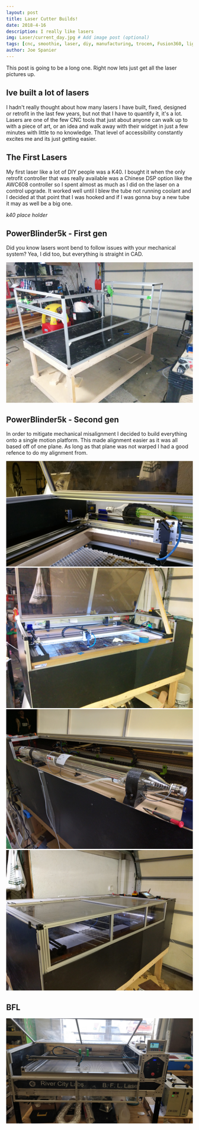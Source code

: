 ```yaml
---
layout: post
title: Laser Cutter Builds!
date: 2018-4-16
description: I really like lasers
img: Laser/current_day.jpg # Add image post (optional)
tags: [cnc, smoothie, laser, diy, manufacturing, trocen, Fusion360, lightburn]
author: Joe Spanier
---
```


This post is going to be a long one. Right now lets just get all the laser pictures up.

Ive built a lot of lasers
------
I hadn't really thought about how many lasers I have built, fixed, designed or retrofit in the last few years, but not that I have to quantify it, it's a lot. Lasers are one of the few CNC tools that just about anyone can walk up to with a piece of art, or an idea and walk away with their widget in just a few minutes with little to no knowledge. That level of accessibility constantly excites me and its just getting easier.


The First Lasers
------
My first laser like a lot of DIY people was a K40. I bought it when the only retrofit controller that was really available was a Chinese DSP option like the AWC608 controller so I spent almost as much as I did on the laser on a control upgrade. It worked well until I blew the tube not running coolant and I decided at that point that I was hooked and if I was gonna buy a new tube it may as well be a big one.

*k40 place holder*


PowerBlinder5k - First gen
----
Did you know lasers wont bend to follow issues with your mechanical system? Yea, I did too, but everything is straight in CAD.

![first gen](/assets/img/Laser/FirstGen.jpg)

PowerBlinder5k - Second gen
----
In order to mitigate mechanical misalignment I decided to build everything onto a single motion platform. This made alignment easier as it was all based off of one plane. As long as that plane was not warped I had a good refence to do my alignment from.

![current](/assets/img/Laser/current_day.jpg)
![current gen](/assets/img/Laser/current2.jpg)
![current gen](/assets/img/Laser/current3.jpg)
![current gen](/assets/img/Laser/current4.jpg)

BFL
----

![BFL](/assets/img/Laser/bfl.jpg)
